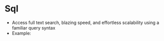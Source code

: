# Sql

* Access full text search, blazing speed, and effortless scalability using a familiar query syntax
* Example: 